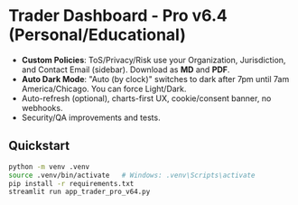 
# Trader Dashboard - Pro v6.4 (Personal/Educational)
- **Custom Policies**: ToS/Privacy/Risk use your Organization, Jurisdiction, and Contact Email (sidebar). Download as **MD** and **PDF**.
- **Auto Dark Mode**: "Auto (by clock)" switches to dark after 7pm until 7am America/Chicago. You can force Light/Dark.
- Auto-refresh (optional), charts-first UX, cookie/consent banner, no webhooks.
- Security/QA improvements and tests.

## Quickstart
```bash
python -m venv .venv
source .venv/bin/activate   # Windows: .venv\Scripts\activate
pip install -r requirements.txt
streamlit run app_trader_pro_v64.py
```
